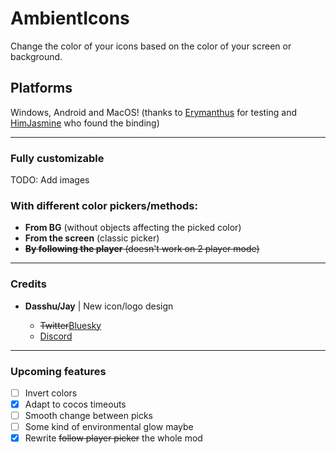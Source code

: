 # AmbientIcons

Change the color of your icons based on the color of your screen or background.

## Platforms
Windows, Android and MacOS! (thanks to [Erymanthus](https://github.com/RayDeeUx) for testing and [HimJasmine](https://github.com/hiimjasmine00) who found the binding)

---
### Fully customizable
TODO: Add images

### With different color pickers/methods: 
- **From BG** (without objects affecting the picked color)
- **From the screen** (classic picker)
- ~~**By following the player** (doesn't work on 2 player mode)~~

---

### Credits

- **Dasshu/Jay** | New icon/logo design

  - ~~Twitter~~[Bluesky](https://bsky.app/profile/dasshu.dev)
  - [Discord](https://discord.gg/CSX3RW7FXq)

---

### Upcoming features
- [ ] Invert colors
- [X] Adapt to cocos timeouts
- [ ] Smooth change between picks
- [ ] Some kind of environmental glow maybe
- [X] Rewrite ~~follow player picker~~ the whole mod
